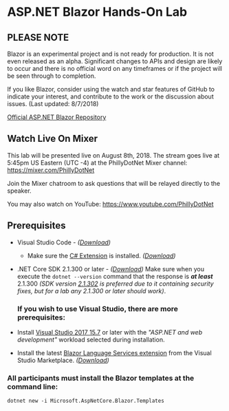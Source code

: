 # ASP.NET Blazor Hands-On Lab

## PLEASE NOTE
Blazor is an experimental project and is not ready for production.  It is not even released as an alpha.  Significant changes to APIs and design are likely to occur and there is no official word on any timeframes or if the project will be seen through to completion.

If you like Blazor, consider using the watch and star features of GitHub to indicate your interest, and contribute to the work or the discussion about issues. (Last updated: 8/7/2018)

[Official ASP.NET Blazor Repository](https://github.com/aspnet/blazor)

## Watch Live On Mixer
This lab will be presented live on August 8th, 2018.  The stream goes live at 5:45pm US Eastern (UTC -4) at the PhillyDotNet Mixer channel: https://mixer.com/PhillyDotNet

Join the Mixer chatroom to ask questions that will be relayed directly to the speaker.

You may also watch on YouTube:
https://www.youtube.com/PhillyDotNet

## Prerequisites
* Visual Studio Code - *([Download](https://code.visualstudio.com/download))*
    *  Make sure the [C# Extension](https://marketplace.visualstudio.com/items?itemName=ms-vscode.csharp) is installed. *([Download](https://marketplace.visualstudio.com/items?itemName=ms-vscode.csharp))*
* .NET Core SDK 2.1.300 or later - *([Download](https://www.microsoft.com/net/download/dotnet-core/sdk-2.1.302))* Make sure when you execute the `dotnet --version` command that the response is ***at least*** 2.1.300 *(SDK version [2.1.302](https://www.microsoft.com/net/download/dotnet-core/sdk-2.1.302) is preferred due to it containing security fixes, but for a lab any 2.1.300 or later should work)*.

    ### If you wish to use Visual Studio, there are more prerequisites:

* Install [Visual Studio 2017 15.7](https://visualstudio.microsoft.com/vs/) or later with the *"ASP.NET and web development"* workload selected during installation.
* Install the latest [Blazor Language Services extension](https://marketplace.visualstudio.com/items?itemName=aspnet.blazor) from the Visual Studio Marketplace. *([Download](https://marketplace.visualstudio.com/items?itemName=aspnet.blazor))*

### All participants must install the Blazor templates at the command line:
    dotnet new -i Microsoft.AspNetCore.Blazor.Templates
